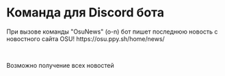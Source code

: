 <h1>Команда для Discord бота</h1>
<p>При вызове команды "OsuNews" (o-n) бот пишет последнюю новость с новостного сайта OSU! https://osu.ppy.sh/home/news/</p>
</br>
<p>Возможно получение всех новостей</p>
